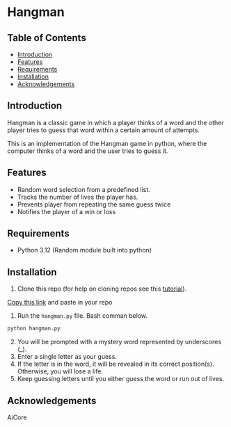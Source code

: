 # Hangman
## Table of Contents

- [Introduction](#introduction)
- [Features](#features)
- [Requirements](#requirements)
- [Installation](#installation)
- [Acknowledgements](#acknowledgements)


## Introduction
Hangman is a classic game in which a player thinks of a word and the other player tries to guess that word within a certain amount of attempts.

This is an implementation of the Hangman game in python, where the computer thinks of a word and the user tries to guess it. 
## Features
- Random word selection from a predefined list.
- Tracks the number of lives the player has.
- Prevents player from repeating the same guess twice
- Notifies the player of a win or loss
## Requirements

  * Python 3.12 (Random module built into python)



## Installation 
1. Clone this repo (for help on cloning repos see this [tutorial](https://help.github.com/articles/cloning-a-repository/)).

[Copy this link](https://github.com/TDAYENI/hangman625.git) and paste in your repo

1. Run the `hangman.py` file. Bash comman below.
```bash
python hangman.py
```
2. You will be prompted with a mystery word represented by underscores (_).
3. Enter a single letter as your guess.
4. If the letter is in the word, it will be revealed in its correct position(s). Otherwise, you will lose a life.
5. Keep guessing letters until you either guess the word or run out of lives.




## Acknowledgements
AiCore
